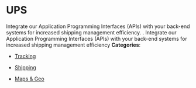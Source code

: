 # UPS


Integrate our Application Programming Interfaces (APIs) with your back-end systems for increased shipping management efficiency. . Integrate our Application Programming Interfaces (APIs) with your back-end systems for increased shipping management efficiency
**Categories**:

- [Tracking](https://github/awesome-apis/awesome-apis#tracking)

- [Shipping](https://github/awesome-apis/awesome-apis#shipping)

- [Maps & Geo](https://github/awesome-apis/awesome-apis#maps-and-geo)



